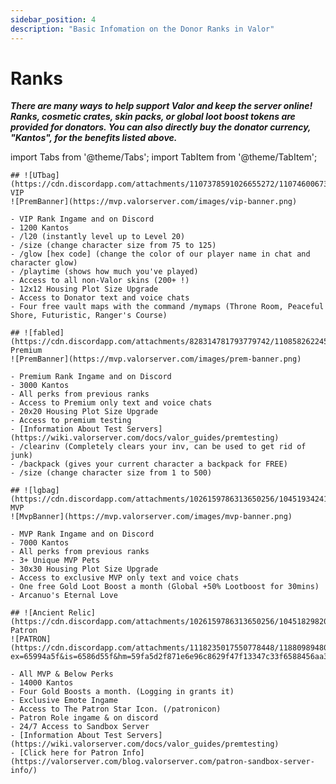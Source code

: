 ```yaml
---
sidebar_position: 4
description: "Basic Infomation on the Donor Ranks in Valor"
---
```


# Ranks
***There are many ways to help support Valor and keep the server online! Ranks, cosmetic crates, skin packs, or global loot boost tokens are provided for donators. You can also directly buy the donator currency, "Kantos", for the benefits listed above.***

import Tabs from '@theme/Tabs';
import TabItem from '@theme/TabItem';

<Tabs> 
  <TabItem value="VIP" label="VIP" default>

    ## ![UTbag](https://cdn.discordapp.com/attachments/1107378591026655272/1107460067399315627/adf.png) VIP
    ![PremBanner](https://mvp.valorserver.com/images/vip-banner.png)

    - VIP Rank Ingame and on Discord
    - 1200 Kantos
    - /l20 (instantly level up to Level 20)
    - /size (change character size from 75 to 125)
    - /glow [hex code] (change the color of our player name in chat and character glow)
    - /playtime (shows how much you've played)
    - Access to all non-Valor skins (200+ !)
    - 12x12 Housing Plot Size Upgrade
    - Access to Donator text and voice chats
    - Four free vault maps with the command /mymaps (Throne Room, Peaceful Shore, Futuristic, Ranger's Course)

  </TabItem>
  <TabItem value="Premium" label="Premium">
    
    ## ![fabled](https://cdn.discordapp.com/attachments/828314781793779742/1108582622457757706/FABLEDBAG.png) Premium
    ![PremBanner](https://mvp.valorserver.com/images/prem-banner.png)

    - Premium Rank Ingame and on Discord
    - 3000 Kantos
    - All perks from previous ranks
    - Access to Premium only text and voice chats
    - 20x20 Housing Plot Size Upgrade
    - Access to premium testing
    - [Information About Test Servers](https://wiki.valorserver.com/docs/valor_guides/premtesting)
    - /clearinv (Completely clears your inv, can be used to get rid of junk)
    - /backpack (gives your current character a backpack for FREE)
    - /size (change character size from 1 to 500)

  </TabItem>
  <TabItem value="MVP" label="MVP">

    ## ![lgbag](https://cdn.discordapp.com/attachments/1026159786313650256/1045193424116133948/Legendary_Bag.png) MVP
    ![MvpBanner](https://mvp.valorserver.com/images/mvp-banner.png)

    - MVP Rank Ingame and on Discord
    - 7000 Kantos
    - All perks from previous ranks
    - 3+ Unique MVP Pets
    - 30x30 Housing Plot Size Upgrade
    - Access to exclusive MVP only text and voice chats
    - One free Gold Loot Boost a month (Global +50% Lootboost for 30mins)
    - Arcanuo's Eternal Love

  </TabItem>
  <TabItem value="Patron" label="Patron">

    ## ![Ancient Relic](https://cdn.discordapp.com/attachments/1026159786313650256/1045182982090145843/Ancient_Relic_Bag.png) Patron
    ![PATRON](https://cdn.discordapp.com/attachments/1118235017550778448/1188098948041289880/patront.png?ex=65994a5f&is=6586d55f&hm=59fa5d2f871e6e96c8629f47f13347c33f6588456aa3470c2925dd5729720949&)

    - All MVP & Below Perks
    - 14000 Kantos
    - Four Gold Boosts a month. (Logging in grants it)
    - Exclusive Emote Ingame
    - Access to The Patron Star Icon. (/patronicon)
    - Patron Role ingame & on discord
    - 24/7 Access to Sandbox Server
    - [Information About Test Servers](https://wiki.valorserver.com/docs/valor_guides/premtesting)
    - [Click here for Patron Info](https://valorserver.com/blog.valorserver.com/patron-sandbox-server-info/)

  </TabItem>
</Tabs>
